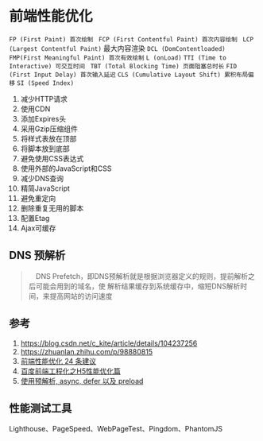 # 前端性能优化

`FP (First Paint) 首次绘制 `
`FCP (First Contentful Paint) 首次内容绘制 `
`LCP (Largest Contentful Paint)` 最大内容渲染
`DCL (DomContentloaded) `
`FMP(First Meaningful Paint) 首次有效绘制`
`L (onLoad)`
`TTI (Time to Interactive) 可交互时间 `
`TBT (Total Blocking Time) 页面阻塞总时长`
`FID (First Input Delay) 首次输入延迟`
`CLS (Cumulative Layout Shift) 累积布局偏移`
`SI (Speed Index)`

1. 减少HTTP请求
2. 使用CDN
3. 添加Expires头
4. 采用Gzip压缩组件
5. 将样式表放在顶部
6. 将脚本放到底部
7. 避免使用CSS表达式
8. 使用外部的JavaScript和CSS
9. 减少DNS查询
10. 精简JavaScript
11. 避免重定向
12. 删除重复无用的脚本
13. 配置Etag
14. Ajax可缓存


## DNS 预解析
> 　DNS Prefetch，即DNS预解析就是根据浏览器定义的规则，提前解析之后可能会用到的域名，使
解析结果缓存到系统缓存中，缩短DNS解析时间，来提高网站的访问速度
> <link rel="dns-prefetch" href="//api.xiaohuochai.cc"/>



## 参考
1. https://blog.csdn.net/c_kite/article/details/104237256
2. https://zhuanlan.zhihu.com/p/98880815
3. [前端性能优化 24 条建议](https://mp.weixin.qq.com/s/Jgem71HGx2EkveEyEmlQOg)
4. [百度前端工程化之H5性能优化篇](https://mp.weixin.qq.com/s/MkjhXm7HnQ_J-sLqD_UVDw)
5. [使用预解析, async, defer 以及 preload](https://hacks.mozilla.org/2017/09/building-the-dom-faster-speculative-parsing-async-defer-and-preload/)
## 性能测试工具
Lighthouse、PageSpeed、WebPageTest、Pingdom、PhantomJS
